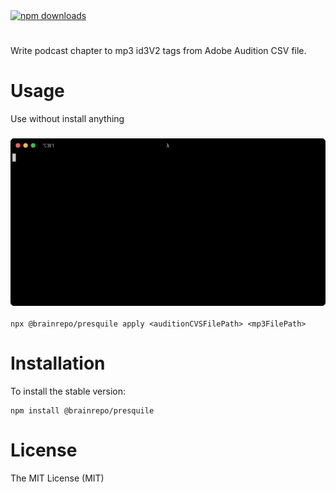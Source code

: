 <div style="padding: 0 0 25px">
<a href="https://www.npmjs.com/package/@brainrepo/presquile">
<img src="https://img.shields.io/david/brainrepo/presquile" alt="npm downloads" height="20">
</a>


</div>

Write podcast chapter to mp3 id3V2 tags from Adobe Audition CSV file.

# Usage

Use without install anything

<h3 align="center">
  <a href="https://github.com/brainrepo/presquile">
    <img src="./docs/assets/tty.gif">
  </a>
</h3>

    npx @brainrepo/presquile apply <auditionCVSFilePath> <mp3FilePath>

# Installation

To install the stable version:

```
npm install @brainrepo/presquile
```

# License

The MIT License (MIT)
